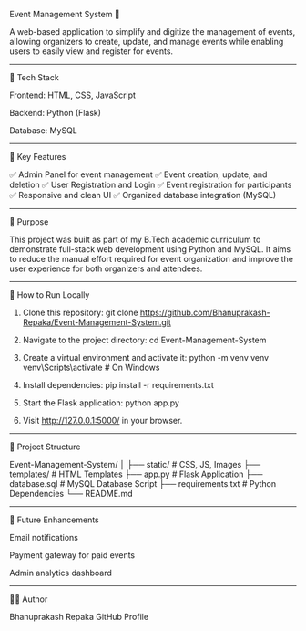 Event Management System 🎉

A web-based application to simplify and digitize the management of events, allowing organizers to create, update, and manage events while enabling users to easily view and register for events.


---

🔧 Tech Stack

Frontend: HTML, CSS, JavaScript

Backend: Python (Flask)

Database: MySQL



---

🚩 Key Features

✅ Admin Panel for event management
✅ Event creation, update, and deletion
✅ User Registration and Login
✅ Event registration for participants
✅ Responsive and clean UI
✅ Organized database integration (MySQL)


---

🎯 Purpose

This project was built as part of my B.Tech academic curriculum to demonstrate full-stack web development using Python and MySQL. It aims to reduce the manual effort required for event organization and improve the user experience for both organizers and attendees.



---

🚀 How to Run Locally

1. Clone this repository:
git clone https://github.com/Bhanuprakash-Repaka/Event-Management-System.git

2. Navigate to the project directory:
cd Event-Management-System

3. Create a virtual environment and activate it:
python -m venv venv
venv\Scripts\activate  # On Windows

4. Install dependencies:
pip install -r requirements.txt

5. Start the Flask application:
python app.py

6. Visit http://127.0.0.1:5000/ in your browser.




---

📂 Project Structure

Event-Management-System/
│
├── static/          # CSS, JS, Images
├── templates/       # HTML Templates
├── app.py           # Flask Application
├── database.sql     # MySQL Database Script
├── requirements.txt # Python Dependencies
└── README.md


---

📌 Future Enhancements

Email notifications

Payment gateway for paid events

Admin analytics dashboard



---

👨‍💻 Author

Bhanuprakash Repaka
GitHub Profile
